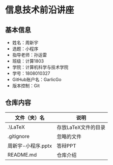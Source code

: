 # 信息技术前沿讲座
 
## 基本信息
 
* 姓名：周新宇
* 选题：小程序
* 指导老师：孙运雷
* 班级：计算1803
* 学院：计算机科学与技术学院
* 学号：1808010327
* GitHub账户名：GarlicGo
* 版本控制：Git
 
## 仓库内容
|  文件（夹）名   | 说明  |
|  ----  | ----  |
| .\LaTeX  | 存放LaTeX文件的目录 |课程总结报告PDF |
| .gitignore  | 忽略的文件 |
| 周新宇-小程序.pptx  | 答辩PPT |
| README.md  | 仓库介绍 |